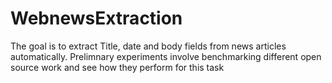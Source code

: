 # WebnewsExtraction
The goal is to extract Title, date and body fields from news articles automatically. Prelimnary experiments involve benchmarking 
different open source work and see how they perform for this task


